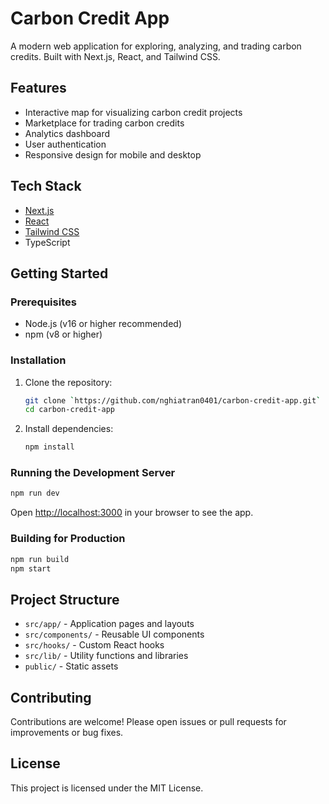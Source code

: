 # Carbon Credit App

A modern web application for exploring, analyzing, and trading carbon credits. Built with Next.js, React, and Tailwind CSS.

## Features

- Interactive map for visualizing carbon credit projects
- Marketplace for trading carbon credits
- Analytics dashboard
- User authentication
- Responsive design for mobile and desktop

## Tech Stack

- [Next.js](https://nextjs.org/)
- [React](https://react.dev/)
- [Tailwind CSS](https://tailwindcss.com/)
- TypeScript

## Getting Started

### Prerequisites

- Node.js (v16 or higher recommended)
- npm (v8 or higher)

### Installation

1. Clone the repository:
   ```bash
   git clone `https://github.com/nghiatran0401/carbon-credit-app.git`
   cd carbon-credit-app
   ```
2. Install dependencies:
   ```bash
   npm install
   ```

### Running the Development Server

```bash
npm run dev
```

Open [http://localhost:3000](http://localhost:3000) in your browser to see the app.

### Building for Production

```bash
npm run build
npm start
```

## Project Structure

- `src/app/` - Application pages and layouts
- `src/components/` - Reusable UI components
- `src/hooks/` - Custom React hooks
- `src/lib/` - Utility functions and libraries
- `public/` - Static assets

## Contributing

Contributions are welcome! Please open issues or pull requests for improvements or bug fixes.

## License

This project is licensed under the MIT License.
